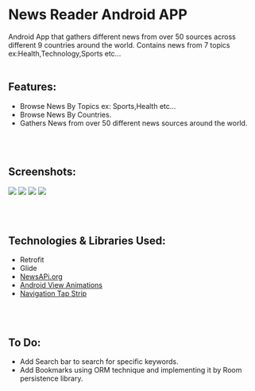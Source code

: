 # News Reader Android APP
Android App that gathers different news from over 50 sources across different 9 countries around the world.
Contains news from 7 topics ex:Health,Technology,Sports etc...
<br>
<br>

## Features:
* Browse News By Topics ex: Sports,Health etc...
* Browse News By Countries.
* Gathers News from over 50 different news sources around the world.
<br>
<br>



## Screenshots:
<p float="left">
<img src="Screenshots/Screenshot_2018-09-12-13-28-03.png"/>
<img src="Screenshots/Screenshot_2018-09-12-13-27-49.png"/>
<img src="Screenshots/Screenshot_2018-09-12-13-27-32.png"/>
<img src="Screenshots/Screenshot_2018-09-12-13-27-22.png"/>
</p>
<br>
<br>


## Technologies & Libraries Used:
* Retrofit
* Glide
* [NewsAPi.org](https://newsapi.org)
* [Android View Animations](https://github.com/daimajia/AndroidViewAnimations)
* [Navigation Tap Strip](https://github.com/Devlight/NavigationTabStrip/tree/master/app/src/main)
<br>
<br>

## To Do:
* Add Search bar to search for specific keywords.
* Add Bookmarks using ORM technique and implementing it by Room persistence library.
